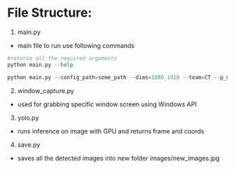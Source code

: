 # File Structure:

1. main.py 
* main file to run use following commands

```python
#returns all the required arguments
python main.py --help 

python main.py --config_path=some_path --dims=1080_1920 --team=CT --p_min=0.2 --thresh=0.3
```

2. window_capture.py 
* used for grabbing specific window screen using Windows API

3. yolo.py 
* runs inference on image with GPU and returns frame and coords

4. save.py 
* saves all the detected images into new folder images/new_images.jpg
